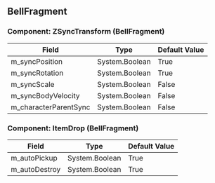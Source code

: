 ## BellFragment

### Component: ZSyncTransform (BellFragment)

|Field|Type|Default Value|
|---|---|---|
|m_syncPosition|System.Boolean|True|
|m_syncRotation|System.Boolean|True|
|m_syncScale|System.Boolean|False|
|m_syncBodyVelocity|System.Boolean|False|
|m_characterParentSync|System.Boolean|False|

### Component: ItemDrop (BellFragment)

|Field|Type|Default Value|
|---|---|---|
|m_autoPickup|System.Boolean|True|
|m_autoDestroy|System.Boolean|True|

